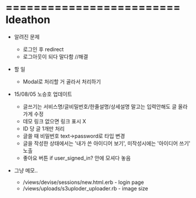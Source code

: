 =========================
Ideathon
=========================

- 알려진 문제
    - 로그인 후 redirect 
    - 로그아웃이 되다 말다함 //해결
    
- 할 일
    - Modal로 처리할 거 골라서 처리하기


- 15/08/05 노승호 업데이트
    - 글쓰기는 서비스명/글비밀번호/한줄설명/상세설명 말고는 입력안해도 글 올라가게 수정
    - 데모 링크 없으면 링크 표시 X
    - ID 당 글 1개만 처리
    - 글쓸 때 비밀번호 text->password로 타입 변경
    - 글을 작성한 상태에서는 '내가 쓴 아이디어 보기', 미작성시에는 '아이디어 쓰기' 노출
    - 좋아요 버튼 if user_signed_in? 안에 모셔다 놓음

- 그냥 메모..
    - /views/devise/sessions/new.html.erb - login page 
    - /views/uploads/s3uploder_uploader.rb - image size

